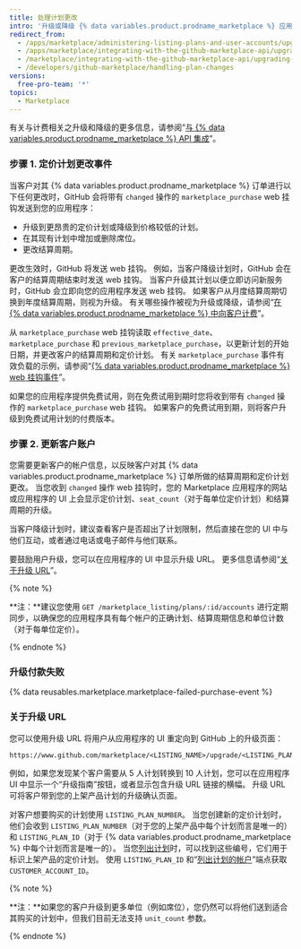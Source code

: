 ```yaml
---
title: 处理计划更改
intro: '升级或降级 {% data variables.product.prodname_marketplace %} 应用程序将触发 [`marketplace_purchase` 事件](/marketplace/integrating-with-the-github-marketplace-api/github-marketplace-webhook-events) web 挂钩，挂钩中带有可启动升级或降级流程的 `changed` 操作。'
redirect_from:
  - /apps/marketplace/administering-listing-plans-and-user-accounts/upgrading-or-downgrading-plans/
  - /apps/marketplace/integrating-with-the-github-marketplace-api/upgrading-and-downgrading-plans/
  - /marketplace/integrating-with-the-github-marketplace-api/upgrading-and-downgrading-plans
  - /developers/github-marketplace/handling-plan-changes
versions:
  free-pro-team: '*'
topics:
  - Marketplace
---
```

有关与计费相关之升级和降级的更多信息，请参阅“[与 {% data variables.product.prodname_marketplace %} API 集成](/marketplace/integrating-with-the-github-marketplace-api/)”。

### 步骤 1. 定价计划更改事件

当客户对其 {% data variables.product.prodname_marketplace %} 订单进行以下任何更改时，GitHub 会将带有 `changed` 操作的 `marketplace_purchase` web 挂钩发送到您的应用程序：
* 升级到更昂贵的定价计划或降级到价格较低的计划。
* 在其现有计划中增加或删除席位。
* 更改结算周期。

更改生效时，GitHub 将发送 web 挂钩。 例如，当客户降级计划时，GitHub 会在客户的结算周期结束时发送 web 挂钩。 当客户升级其计划以便立即访问新服务时，GitHub 会立即向您的应用程序发送 web 挂钩。 如果客户从月度结算周期切换到年度结算周期，则视为升级。 有关哪些操作被视为升级或降级，请参阅“[在 {% data variables.product.prodname_marketplace %} 中向客户计费](/marketplace/selling-your-app/billing-customers-in-github-marketplace/)”。

从 `marketplace_purchase` web 挂钩读取 `effective_date`、`marketplace_purchase` 和 `previous_marketplace_purchase`，以更新计划的开始日期，并更改客户的结算周期和定价计划。 有关 `marketplace_purchase` 事件有效负载的示例，请参阅“[{% data variables.product.prodname_marketplace %} web 挂钩事件](/marketplace/integrating-with-the-github-marketplace-api/github-marketplace-webhook-events/)”。

如果您的应用程序提供免费试用，则在免费试用到期时您将收到带有 `changed` 操作的 `marketplace_purchase` web 挂钩。 如果客户的免费试用到期，则将客户升级到免费试用计划的付费版本。

### 步骤 2. 更新客户账户

您需要更新客户的帐户信息，以反映客户对其 {% data variables.product.prodname_marketplace %} 订单所做的结算周期和定价计划更改。 当您收到 `changed` 操作 web 挂钩时，您的 Marketplace 应用程序的网站或应用程序的 UI 上会显示定价计划、`seat_count`（对于每单位定价计划）和结算周期的升级。

当客户降级计划时，建议查看客户是否超出了计划限制，然后直接在您的 UI 中与他们互动，或者通过电话或电子邮件与他们联系。

要鼓励用户升级，您可以在应用程序的 UI 中显示升级 URL。 更多信息请参阅“[关于升级 URL](#about-upgrade-urls)”。

{% note %}

**注：**建议您使用 `GET /marketplace_listing/plans/:id/accounts` 进行定期同步，以确保您的应用程序具有每个帐户的正确计划、结算周期信息和单位计数（对于每单位定价）。

{% endnote %}

### 升级付款失败

{% data reusables.marketplace.marketplace-failed-purchase-event %}

### 关于升级 URL

您可以使用升级 URL 将用户从应用程序的 UI 重定向到 GitHub 上的升级页面：

```
https://www.github.com/marketplace/<LISTING_NAME>/upgrade/<LISTING_PLAN_NUMBER>/<CUSTOMER_ACCOUNT_ID>
```

例如，如果您发现某个客户需要从 5 人计划转换到 10 人计划，您可以在应用程序 UI 中显示一个“升级指南”按钮，或者显示包含升级 URL 链接的横幅。 升级 URL 可将客户带到您的上架产品计划的升级确认页面。

对客户想要购买的计划使用 `LISTING_PLAN_NUMBER`。 当您创建新的定价计划时，他们会收到 `LISTING_PLAN_NUMBER`（对于您的上架产品中每个计划而言是唯一的）和 `LISTING_PLAN_ID`（对于 {% data variables.product.prodname_marketplace %} 中每个计划而言是唯一的）。 当您[列出计划](/rest/reference/apps#list-plans)时，可以找到这些编号，它们用于标识上架产品的定价计划。 使用 `LISTING_PLAN_ID` 和“[列出计划的帐户](/rest/reference/apps#list-accounts-for-a-plan)”端点获取 `CUSTOMER_ACCOUNT_ID`。


{% note %}

**注：**如果您的客户升级到更多单位（例如席位），您仍然可以将他们送到适合其购买的计划中，但我们目前无法支持 `unit_count` 参数。

{% endnote %}
